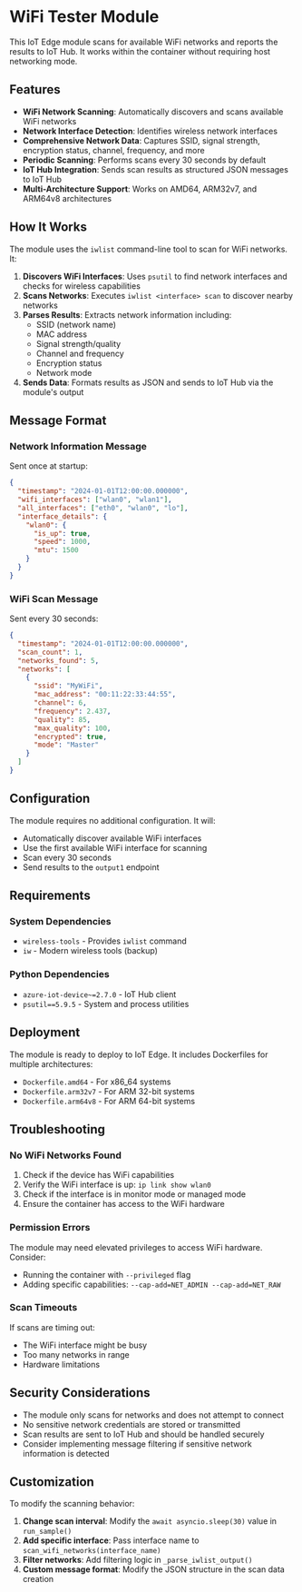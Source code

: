 # WiFi Tester Module

This IoT Edge module scans for available WiFi networks and reports the results to IoT Hub. It works within the container without requiring host networking mode.

## Features

- **WiFi Network Scanning**: Automatically discovers and scans available WiFi networks
- **Network Interface Detection**: Identifies wireless network interfaces
- **Comprehensive Network Data**: Captures SSID, signal strength, encryption status, channel, frequency, and more
- **Periodic Scanning**: Performs scans every 30 seconds by default
- **IoT Hub Integration**: Sends scan results as structured JSON messages to IoT Hub
- **Multi-Architecture Support**: Works on AMD64, ARM32v7, and ARM64v8 architectures

## How It Works

The module uses the `iwlist` command-line tool to scan for WiFi networks. It:

1. **Discovers WiFi Interfaces**: Uses `psutil` to find network interfaces and checks for wireless capabilities
2. **Scans Networks**: Executes `iwlist <interface> scan` to discover nearby networks
3. **Parses Results**: Extracts network information including:
   - SSID (network name)
   - MAC address
   - Signal strength/quality
   - Channel and frequency
   - Encryption status
   - Network mode
4. **Sends Data**: Formats results as JSON and sends to IoT Hub via the module's output

## Message Format

### Network Information Message
Sent once at startup:
```json
{
  "timestamp": "2024-01-01T12:00:00.000000",
  "wifi_interfaces": ["wlan0", "wlan1"],
  "all_interfaces": ["eth0", "wlan0", "lo"],
  "interface_details": {
    "wlan0": {
      "is_up": true,
      "speed": 1000,
      "mtu": 1500
    }
  }
}
```

### WiFi Scan Message
Sent every 30 seconds:
```json
{
  "timestamp": "2024-01-01T12:00:00.000000",
  "scan_count": 1,
  "networks_found": 5,
  "networks": [
    {
      "ssid": "MyWiFi",
      "mac_address": "00:11:22:33:44:55",
      "channel": 6,
      "frequency": 2.437,
      "quality": 85,
      "max_quality": 100,
      "encrypted": true,
      "mode": "Master"
    }
  ]
}
```

## Configuration

The module requires no additional configuration. It will:

- Automatically discover available WiFi interfaces
- Use the first available WiFi interface for scanning
- Scan every 30 seconds
- Send results to the `output1` endpoint

## Requirements

### System Dependencies
- `wireless-tools` - Provides `iwlist` command
- `iw` - Modern wireless tools (backup)

### Python Dependencies
- `azure-iot-device~=2.7.0` - IoT Hub client
- `psutil==5.9.5` - System and process utilities

## Deployment

The module is ready to deploy to IoT Edge. It includes Dockerfiles for multiple architectures:

- `Dockerfile.amd64` - For x86_64 systems
- `Dockerfile.arm32v7` - For ARM 32-bit systems
- `Dockerfile.arm64v8` - For ARM 64-bit systems

## Troubleshooting

### No WiFi Networks Found
1. Check if the device has WiFi capabilities
2. Verify the WiFi interface is up: `ip link show wlan0`
3. Check if the interface is in monitor mode or managed mode
4. Ensure the container has access to the WiFi hardware

### Permission Errors
The module may need elevated privileges to access WiFi hardware. Consider:
- Running the container with `--privileged` flag
- Adding specific capabilities: `--cap-add=NET_ADMIN --cap-add=NET_RAW`

### Scan Timeouts
If scans are timing out:
- The WiFi interface might be busy
- Too many networks in range
- Hardware limitations

## Security Considerations

- The module only scans for networks and does not attempt to connect
- No sensitive network credentials are stored or transmitted
- Scan results are sent to IoT Hub and should be handled securely
- Consider implementing message filtering if sensitive network information is detected

## Customization

To modify the scanning behavior:

1. **Change scan interval**: Modify the `await asyncio.sleep(30)` value in `run_sample()`
2. **Add specific interface**: Pass interface name to `scan_wifi_networks(interface_name)`
3. **Filter networks**: Add filtering logic in `_parse_iwlist_output()`
4. **Custom message format**: Modify the JSON structure in the scan data creation 